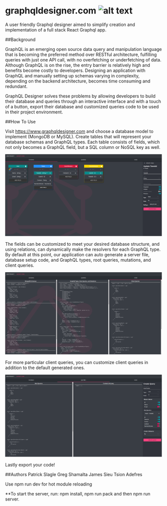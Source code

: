 
# graphqldesigner.com ![alt text](https://travis-ci.org/GraphQL-Designer/graphqldesigner.com.svg?branch=dev)
A user friendly Graphql designer aimed to simplify creation and implementation of a full stack React Graphql app.

##Background

GraphQL is an emerging open source data query and manipulation language that is becoming the preferred method over RESTful architecture, fulfilling queries with just one API call, with no overfetching or underfetching of data.  Although GraphQL is on the rise, the entry barrier is relatively high and benefits become costly to developers. Designing an application with GraphQL  and manually setting up schemas varying in complexity, depending on the backend architecture, becomes time consuming and redundant.

GraphQL Designer solves these problems by allowing developers to build their database and queries through an interactive interface and with a touch of a button, export their database and customized queries code to be used in their project environment.

##How To Use 

Visit https://www.graphqldesigner.com and choose a database model to implement (MongoDB or MySQL). Create tables that will represent your database schemas and GraphQL types. Each table consists of fields, which not only becomes a GraphQL field, but a SQL column or NoSQL key as well.

![](Screenshots/Screenshot-Schema.png)

The fields can be customized to meet your desired database structure, and using relations, can dynamically make the resolvers for each GraphQL type. By default at this point, our application can auto generate a server file, database setup code, and GraphQL types, root queries, mutations, and client queries.

![](Screenshots/Screenshot-Code.png)

For more particular client queries, you can customize client queries in addition to the default generated ones. 

![](Screenshots/Screenshot-Query.png)

Lastly export your code! 

##Authors
Patrick Slagle
Greg Shamalta
James Sieu
Tsion Adefres

Use npm run dev for hot module reloading 

**To start the server, run: npm install, npm run pack and then npm run server.

